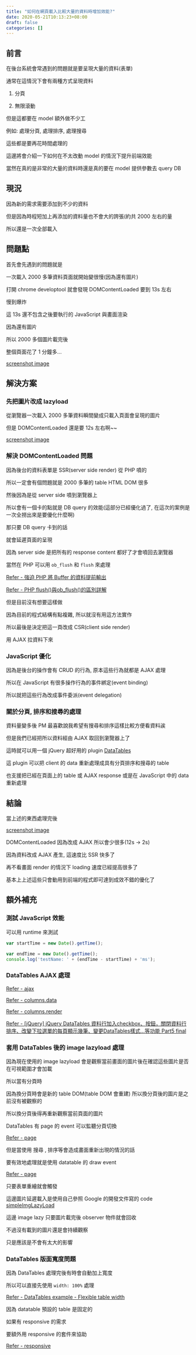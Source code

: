 ```yaml
---
title: "如何在網頁載入比較大量的資料時增加效能?"
date: 2020-05-21T10:13:23+08:00
draft: false
categories: []
---
```


## 前言

在後台系統會常遇到的問題就是要呈現大量的資料(表單)

通常在這情況下會有兩種方式呈現資料

1. 分頁

2. 無限滾動

但是這都要在 model 額外做不少工

例如: 處理分頁, 處理排序, 處理搜尋

這些都是要再花時間處理的

這邊將會介紹一下如何在不太改動 model 的情況下提升前端效能

當然在真的是非常的大量的資料時還是真的要在 model 提供參數去 query DB

## 現況

因為新的需求需要添加到不少的資料

但是因為時程短加上再添加的資料量也不會大的誇張(約共 2000 左右的量

所以還是一次全部載入


## 問題點

首先會先遇到的問題就是

一次載入 2000 多筆資料頁面就開始變很慢(因為還有圖片)

打開 chrome developtool 就會發現 DOMContentLoaded 要到 13s 左右

慢到爆炸

這 13s 還不包含之後要執行的 JavaScript 與畫面渲染

因為還有圖片

所以 2000 多個圖片載完後

整個頁面花了 1 分鐘多...

[screenshot image](/images/螢幕快照_2020-05-21_下午1.49.36.png)

## 解決方案

### 先把圖片改成 lazyload

從瀏覽器一次載入 2000 多筆資料瞬間變成只載入頁面會呈現的圖片

但是 DOMContentLoaded 還是要 12s 左右啊~~

[screenshot image](/images/螢幕快照_2020-05-21_下午3.01.21.png)

### 解決 DOMContentLoaded 問題

因為後台的資料表單是 SSR(server side render) 從 PHP 噴的

所以一定會有個問題就是 2000 多筆的 table HTML DOM 很多

然後因為是從 server side 噴到瀏覽器上

所以會有一個卡的點就是 DB query 的效能(這部分已經優化過了, 在這次的案例是一次全撈出來是要優化什麼啊)

那只要 DB query 卡到的話

就會延遲頁面的呈現

因為 server side 是把所有的 response content 都好了才會噴回去瀏覽器

當然在 PHP 可以用 `ob_flush` 和 `flush` 來處理

[Refer - 強迫 PHP 將 Buffer 的資料提前輸出](https://blog.longwin.com.tw/2010/12/php-buffer-flush-2010/)

[Refer - PHP flush()與ob_flush()的區別詳解](https://codertw.com/%E7%A8%8B%E5%BC%8F%E8%AA%9E%E8%A8%80/240051/)

但是目前沒有想要這樣做

因為目前的程式結構有點複雜, 所以就沒有用這方法實作

所以最後是決定把這一頁改成 CSR(client side render)

用 AJAX 拉資料下來

### JavaScript 優化

因為是後台的操作會有 CRUD 的行為, 原本這些行為就都是 AJAX 處理

所以在 JavaScript 有很多操作行為的事件綁定(event binding)

所以就把這些行為改成事件委派(event delegation)

### 關於分頁, 排序和搜尋的處理

資料量變多後 PM 最喜歡說我希望有搜尋和排序這樣比較方便看資料誒

但是我們已經把所以資料經由 AJAX 取回到瀏覽器上了

這時就可以用一個 jQuery 超好用的 plugin [DataTables](https://datatables.net/)

這 plugin 可以把 client 的 data 重新處理成具有分頁排序和搜尋的 table

也支援把已經在頁面上的 table 或 AJAX response 或是在 JavaScript 中的 data 重新處理

## 結論

當上述的東西處理完後

[screenshot image](/images/螢幕快照_2020-05-21_下午2.55.41.png)

DOMContentLoaded 因為改成 AJAX 所以會少很多(12s -> 2s)

因為資料改成 AJAX 產生, 這速度比 SSR 快多了

再不看畫面 render 的情況下 loading 速度已經提高很多了

基本上上述這些只會動用到前端的程式即可達到成效不錯的優化了

## 額外補充

### 測試 JavaScript 效能

可以用 runtime 來測試

```JavaScript
var startTime = new Date().getTime();

var endTime = new Date().getTime();
console.log('testName: ' + (endTime - startTime) + 'ms');
```

### DataTables AJAX 處理

[Refer - ajax](https://datatables.net/reference/option/ajax)

[Refer - columns.data](https://datatables.net/reference/option/columns.data)

[Refer - columns.render](https://datatables.net/reference/option/columns.render)

[Refer - [jQuery] jQuery DataTables 資料行加入checkbox、按鈕，關閉資料行排序、改變下拉選單的每頁顯示幾筆、變更DataTables樣式…等功能 Part5 final](https://dotblogs.com.tw/shadow/2018/04/03/065712)

### 套用 DataTables 後的 image lazyload 處理

因為現在使用的 image lazyload 會是觀察當前畫面的圖片後在確認這些圖片是否在可視範圍才會加載

所以當有分頁時

因為換分頁時會是新的 table DOM(table DOM 會重建) 所以換分頁後的圖片是之前沒有被觀察的

所以換分頁後得再重新觀察當前頁面的圖片

DataTables 有 page 的 event 可以監聽分頁切換

[Refer - page](https://datatables.net/reference/event/page)

但是當使用 搜尋 , 排序等會造成畫面重新出現的情況的話

要有效地處理就是使用 datatable 的 draw event

[Refer - page](https://datatables.net/reference/event/draw)

只要表單重繪就會觸發

這邊圖片延遲載入是使用自己參照 Google 的開發文件寫的 code [simpleImgLazyLoad](https://github.com/tedshd/simpleImgLazyLoad)

這邊 image lazy 只要圖片載完後 observer 物件就會回收

不過沒有載到的圖片還是會持續觀察

只是應該是不會有太大的影響

### DataTables 版面寬度問題

因為 DataTables 處理完後有時會自動加上寬度

所以可以直接先使用 `width: 100%` 處理

[Refer - DataTables example - Flexible table width](https://datatables.net/examples/basic_init/flexible_width.html)

因為 datatable 預設的 table 是固定的

如果有 responsive 的需求

要額外用 responsive 的套件來協助

[Refer - responsive](https://datatables.net/extensions/responsive/)
